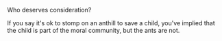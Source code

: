 Who deserves consideration?

If you say it's ok to stomp on an anthill to save a child, you've implied that the child is part of the moral community, but the ants are not.
